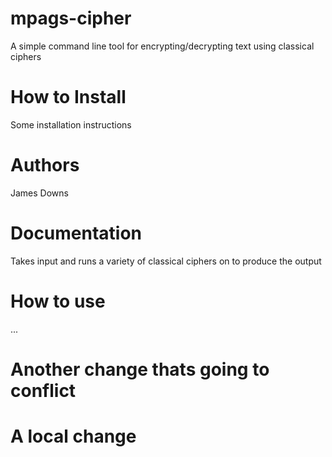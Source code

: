 # mpags-cipher
A simple command line tool for encrypting/decrypting text using classical ciphers

# How to Install
Some installation instructions

# Authors
James Downs

# Documentation
Takes input and runs a variety of classical ciphers on to produce the output

# How to use
...

# Another change thats going to conflict

# A local change

